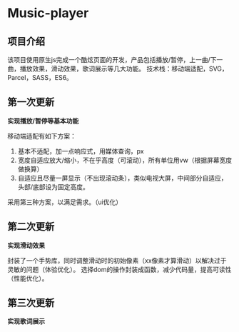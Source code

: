 # Music-player

## 项目介绍
该项目使用原生js完成一个酷炫页面的开发，产品包括播放/暂停，上一曲/下一曲，播放效果，滑动效果，歌词展示等几大功能。
技术栈：移动端适配，SVG，Parcel，SASS，ES6。

## 第一次更新
**实现播放/暂停等基本功能**

移动端适配有如下方案：
1. 基本不适配，加一点响应式，用媒体查询，px
2. 宽度自适应放大/缩小，不在乎高度（可滚动），所有单位用vw（根据屏幕宽度做换算）
3. 自适应且尽量一屏显示（不出现滚动条），类似电视大屏，中间部分自适应，头部/底部设为固定高度。

采用第三种方案，以满足需求。（ui优化）

## 第二次更新
**实现滑动效果**

封装了一个手势库，同时调整滑动时的初始像素（xx像素才算滑动）以解决过于灵敏的问题（体验优化）。
选择dom的操作封装成函数，减少代码量，提高可读性（性能优化）。

## 第三次更新
**实现歌词展示**

